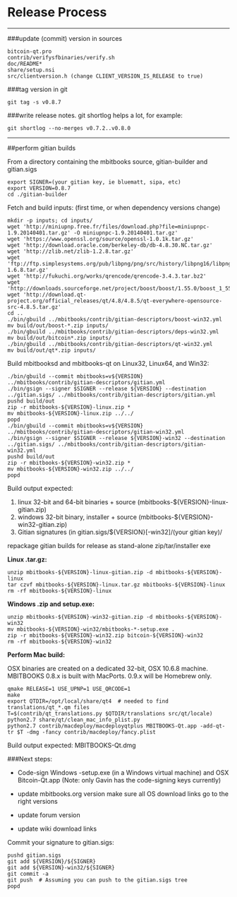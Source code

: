 Release Process
====================

* * *

###update (commit) version in sources


	bitcoin-qt.pro
	contrib/verifysfbinaries/verify.sh
	doc/README*
	share/setup.nsi
	src/clientversion.h (change CLIENT_VERSION_IS_RELEASE to true)

###tag version in git

	git tag -s v0.8.7

###write release notes. git shortlog helps a lot, for example:

	git shortlog --no-merges v0.7.2..v0.8.0

* * *

##perform gitian builds

 From a directory containing the mbitbooks source, gitian-builder and gitian.sigs
  
	export SIGNER=(your gitian key, ie bluematt, sipa, etc)
	export VERSION=0.8.7
	cd ./gitian-builder

 Fetch and build inputs: (first time, or when dependency versions change)

	mkdir -p inputs; cd inputs/
	wget 'http://miniupnp.free.fr/files/download.php?file=miniupnpc-1.9.20140401.tar.gz' -O miniupnpc-1.9.20140401.tar.gz'
	wget 'https://www.openssl.org/source/openssl-1.0.1k.tar.gz'
	wget 'http://download.oracle.com/berkeley-db/db-4.8.30.NC.tar.gz'
	wget 'http://zlib.net/zlib-1.2.8.tar.gz'
	wget 'ftp://ftp.simplesystems.org/pub/libpng/png/src/history/libpng16/libpng-1.6.8.tar.gz'
	wget 'http://fukuchi.org/works/qrencode/qrencode-3.4.3.tar.bz2'
	wget 'http://downloads.sourceforge.net/project/boost/boost/1.55.0/boost_1_55_0.tar.bz2'
	wget 'http://download.qt-project.org/official_releases/qt/4.8/4.8.5/qt-everywhere-opensource-src-4.8.5.tar.gz'
	cd ..
	./bin/gbuild ../mbitbooks/contrib/gitian-descriptors/boost-win32.yml
	mv build/out/boost-*.zip inputs/
	./bin/gbuild ../mbitbooks/contrib/gitian-descriptors/deps-win32.yml
	mv build/out/bitcoin*.zip inputs/
	./bin/gbuild ../mbitbooks/contrib/gitian-descriptors/qt-win32.yml
	mv build/out/qt*.zip inputs/

 Build mbitbooksd and mbitbooks-qt on Linux32, Linux64, and Win32:
  
	./bin/gbuild --commit mbitbooks=v${VERSION} ../mbitbooks/contrib/gitian-descriptors/gitian.yml
	./bin/gsign --signer $SIGNER --release ${VERSION} --destination ../gitian.sigs/ ../mbitbooks/contrib/gitian-descriptors/gitian.yml
	pushd build/out
	zip -r mbitbooks-${VERSION}-linux.zip *
	mv mbitbooks-${VERSION}-linux.zip ../../
	popd
	./bin/gbuild --commit mbitbooks=v${VERSION} ../mbitbooks/contrib/gitian-descriptors/gitian-win32.yml
	./bin/gsign --signer $SIGNER --release ${VERSION}-win32 --destination ../gitian.sigs/ ../mbitbooks/contrib/gitian-descriptors/gitian-win32.yml
	pushd build/out
	zip -r mbitbooks-${VERSION}-win32.zip *
	mv mbitbooks-${VERSION}-win32.zip ../../
	popd

  Build output expected:

  1. linux 32-bit and 64-bit binaries + source (mbitbooks-${VERSION}-linux-gitian.zip)
  2. windows 32-bit binary, installer + source (mbitbooks-${VERSION}-win32-gitian.zip)
  3. Gitian signatures (in gitian.sigs/${VERSION}[-win32]/(your gitian key)/

repackage gitian builds for release as stand-alone zip/tar/installer exe

**Linux .tar.gz:**

	unzip mbitbooks-${VERSION}-linux-gitian.zip -d mbitbooks-${VERSION}-linux
	tar czvf mbitbooks-${VERSION}-linux.tar.gz mbitbooks-${VERSION}-linux
	rm -rf mbitbooks-${VERSION}-linux

**Windows .zip and setup.exe:**

	unzip mbitbooks-${VERSION}-win32-gitian.zip -d mbitbooks-${VERSION}-win32
	mv mbitbooks-${VERSION}-win32/mbitbooks-*-setup.exe .
	zip -r mbitbooks-${VERSION}-win32.zip bitcoin-${VERSION}-win32
	rm -rf mbitbooks-${VERSION}-win32

**Perform Mac build:**

  OSX binaries are created on a dedicated 32-bit, OSX 10.6.8 machine.
  MBITBOOKS 0.8.x is built with MacPorts.  0.9.x will be Homebrew only.

	qmake RELEASE=1 USE_UPNP=1 USE_QRCODE=1
	make
	export QTDIR=/opt/local/share/qt4  # needed to find translations/qt_*.qm files
	T=$(contrib/qt_translations.py $QTDIR/translations src/qt/locale)
	python2.7 share/qt/clean_mac_info_plist.py
	python2.7 contrib/macdeploy/macdeployqtplus MBITBOOKS-Qt.app -add-qt-tr $T -dmg -fancy contrib/macdeploy/fancy.plist

 Build output expected: MBITBOOKS-Qt.dmg

###Next steps:

* Code-sign Windows -setup.exe (in a Windows virtual machine) and
  OSX Bitcoin-Qt.app (Note: only Gavin has the code-signing keys currently)

* update mbitbooks.org version
  make sure all OS download links go to the right versions

* update forum version

* update wiki download links

Commit your signature to gitian.sigs:

	pushd gitian.sigs
	git add ${VERSION}/${SIGNER}
	git add ${VERSION}-win32/${SIGNER}
	git commit -a
	git push  # Assuming you can push to the gitian.sigs tree
	popd

